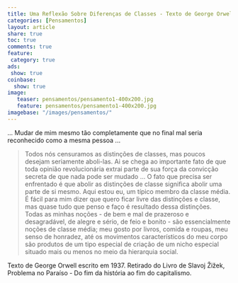 ```yaml
---
title: Uma Reflexão Sobre Diferenças de Classes - Texto de George Orwell.
categories: [Pensamentos]
layout: article
share: true
toc: true
comments: true
feature: 
 category: true
ads: 
 show: true
coinbase:
  show: true
image:
   teaser: pensamentos/pensamento1-400x200.jpg
   feature: pensamentos/pensamento1-400x200.jpg
imagebase: "/images/pensamentos/"
---
```


... Mudar de mim mesmo tão completamente que no final mal seria reconhecido como a mesma pessoa ...

<!--more-->

> Todos nós censuramos as distinções de classes, mas poucos desejam seriamente aboli-las. Ai se chega ao importante fato de que toda opinião revolucionária extrai parte de sua força da convicção secreta de que nada pode ser mudado ... O fato que precisa ser enfrentado é que abolir as distinções de classe significa abolir uma parte de si mesmo. Aqui estou eu, um típico membro da classe média. É fácil para mim dizer que quero ficar livre das distinções e classe, mas quase tudo que penso e faço é resultado dessa distinções. Todas as minhas noções - de bem e mal de prazeroso e desagradável, de alegre e sério, de feio e bonito - são essencialmente noções de classe média; meu gosto por livros, comida e roupas, meu senso de honradez, até os movimentos característicos do meu corpo são produtos de um tipo especial de criação de um nicho especial situado mais ou menos no meio da hierarquia social.

Texto de George Orwell escrito em 1937. Retirado do Livro de Slavoj Žižek, Problema no Paraíso - Do fim da história ao fim do capitalismo.
